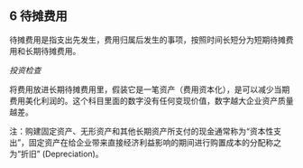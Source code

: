 ## 6 待摊费用

待摊费用是指支出先发生，费用归属后发生的事项，按照时间长短分为短期待摊费用和长期待摊费用。

*投资检查*

将费用放进长期待摊费用里，假装它是一笔资产（费用资本化），是可以减少当期费用美化利润的。这个科目里面的数字没有任何变现价值，数字越大企业资产质量越差。

注：购建固定资产、无形资产和其他长期资产所支付的现金通常称为“资本性支出”，固定资产在给企业带来直接经济利益影响的期间进行购置成本的分配称之为“折旧” (Depreciation)。

